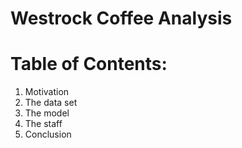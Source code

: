 # Westrock Coffee Analysis


# Table of Contents:
1. Motivation
2. The data set
3. The model
4. The staff
5. Conclusion
